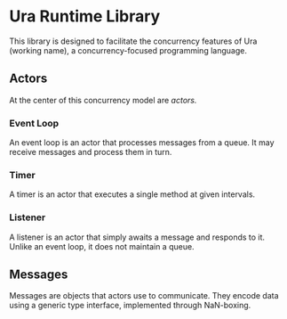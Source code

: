 # Ura Runtime Library

This library is designed to facilitate the concurrency features of Ura (working name), a concurrency-focused programming language.

## Actors

At the center of this concurrency model are _actors._

### Event Loop

An event loop is an actor that processes messages from a queue. It may receive messages and process them in turn.

### Timer

A timer is an actor that executes a single method at given intervals.

### Listener

A listener is an actor that simply awaits a message and responds to it. Unlike an event loop, it does not maintain a queue.

## Messages

Messages are objects that actors use to communicate. They encode data using a generic type interface, implemented through NaN-boxing.
